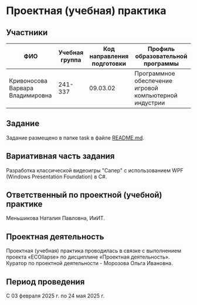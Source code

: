 # Проектная (учебная) практика

## Участники

| ФИО | Учебная группа | Код направления подготовки | Профиль образовательной программы |
|---|---|---|---|
| Кривоносова Варвара Владимировна   |  241-337  | 09.03.02   | Программное обеспечение игровой компьютерной индустрии   |

## Задание

Задание размещено в папке task в файле [README.md](https://github.com/mospol/practice-2025-1/blob/master/task/README.md).

## Вариативная часть задания

Разработка классической видеоигры "Сапер" с использованием WPF (Windows Presentation Foundation) в C#. 

## Ответственный по проектной (учебной) практике

Меньшикова Наталия Павловна, ИиИТ.

## Проектная деятельность

Проектная (учебная) практика проводилась в связке с выполнением проекта «ECOllapse» по дисциплине «Проектная деятельность». 
Куратор по проектной деятельности - Морозова Ольга Ивановна.

## Период проведения

С 03 февраля 2025 г. по 24 мая 2025 г.
